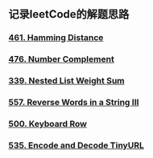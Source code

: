 ## 记录leetCode的解题思路

### [461. Hamming Distance](md/461.HammingDistance.md)
### [476. Number Complement](md/476.NumberComplement.md)
### [339. Nested List Weight Sum](md/339.NestedListWeightSum.md)
### [557. Reverse Words in a String III](md/557.ReverseWordsinaStringIII.md)
### [500. Keyboard Row](md/500.KeyboardRow.md)
### [535. Encode and Decode TinyURL](md/535.EncodeandDecodeTinyURL.md)














